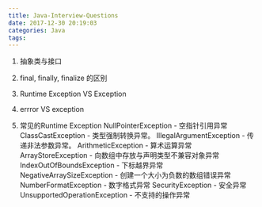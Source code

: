 ```yaml
---
title: Java-Interview-Questions
date: 2017-12-30 20:19:03
categories: Java
tags:
---
```



1. 抽象类与接口

2. final, finally, finalize 的区别

3. Runtime Exception VS Exception

4. errror VS exception

5. 常见的Runtime Exception
NullPointerException - 空指针引用异常
ClassCastException - 类型强制转换异常。
IllegalArgumentException - 传递非法参数异常。
ArithmeticException - 算术运算异常
ArrayStoreException - 向数组中存放与声明类型不兼容对象异常
IndexOutOfBoundsException - 下标越界异常
NegativeArraySizeException - 创建一个大小为负数的数组错误异常
NumberFormatException - 数字格式异常
SecurityException - 安全异常
UnsupportedOperationException - 不支持的操作异常
  
